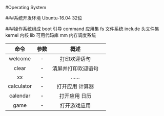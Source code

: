 #Operating System

###系统开发环境
Ubuntu-16.04 32位

###操作系统组成
boot 引导
command 应用集
fs 文件系统
include 头文件集
kernel 内核
lib 可用代码库
mm 内存调度系统


| 命令 | 参数 | 概述 |   |
|:---:|:----:|:---:| :---: |
| welcome | - | 打印欢迎语句 |  |
| clear | - | 清屏并打印欢迎语句 |  |
| xx | - | …… |  |
| calculator | - | 打开应用 计算器 |  |
| calendar | - | 打开应用 日历 |  |
| game | - | 打开游戏应用 |  |